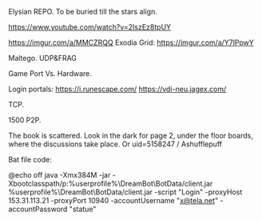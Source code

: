 Elysian REPO. To be buried till the stars align.

https://www.youtube.com/watch?v=2IszEz8tpUY

https://imgur.com/a/MMCZRQQ
Exodia Grid: https://imgur.com/a/Y7lPpwY

Maltego.
UDP&FRAG

Game Port Vs. Hardware.

Login portals:
https://i.runescape.com/
https://vdi-neu.jagex.com/

TCP.

1500 P2P.

The book is scattered. Look in the dark for page 2, under the floor boards, where the discussions take place.
Or uid=5158247 / Ashufflepuff


Bat file code:

@echo off
java -Xmx384M -jar -Xbootclasspath/p:%userprofile%\DreamBot\BotData/client.jar %userprofile%\DreamBot\BotData/client.jar -script "Login"  -proxyHost 153.31.113.21 -proxyPort 10940 -accountUsername "x@tela.net" -accountPassword "statue"
